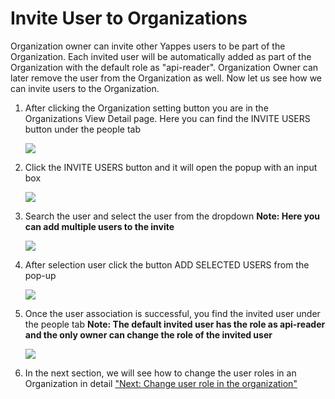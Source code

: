 Invite User to Organizations
============================

Organization owner can invite other Yappes users to be part of the
Organization. Each invited user will be automatically added as part of
the Organization with the default role as "api-reader". Organization
Owner can later remove the user from the Organization as well. Now let
us see how we can invite users to the Organization.

1.  After clicking the Organization setting button you are in the
    Organizations View Detail page. Here you can find the INVITE USERS
    button under the people tab

    ![](../images/dashboard/organization/users_add_01.png)

2.  Click the INVITE USERS button and it will open the popup with an
    input box

    ![](../images/dashboard/organization/users_add_02.png)

3.  Search the user and select the user from the dropdown **Note: Here
    you can add multiple users to the invite**

    ![](../images/dashboard/organization/users_add_03.png)

4.  After selection user click the button ADD SELECTED USERS from the
    pop-up

    ![](../images/dashboard/organization/users_add_04.png)

5.  Once the user association is successful, you find the invited user
    under the people tab **Note: The default invited user has the role
    as api-reader and the only owner can change the role of the invited
    user**

    ![](../images/dashboard/organization/users_add_05.png)

6.  In the next section, we will see how to change the user roles in an
    Organization in detail ["Next: Change user role in the
    organization"](organizations_user_roles)